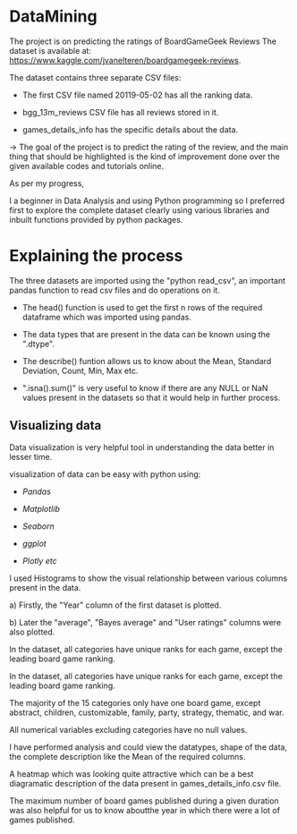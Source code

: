 # DataMining
The project is on predicting the ratings of BoardGameGeek Reviews
The dataset is available at: https://www.kaggle.com/jvanelteren/boardgamegeek-reviews.

The dataset contains three separate CSV files:

* The first CSV file named 20119-05-02 has all the ranking data.

* bgg_13m_reviews CSV file has all reviews stored in it.

* games_details_info has the specific details about the data. 

-> The goal of the project is to predict the rating of the review, and the main thing that should be highlighted is the kind of improvement done over the given available codes and tutorials online.

As per my progress, 

I a beginner in Data Analysis and using Python programming so I preferred first to explore the complete dataset clearly using various libraries and inbuilt functions provided by python packages.

# Explaining the process

 The three datasets are imported using the "python read_csv", an important pandas function to read csv files and do operations on it.

  * The head() function is used to get the first n rows of the required dataframe which was imported using pandas.

  * The data types that are present in the data can be known using the ".dtype".
  
  * The describe() funtion allows us to know about the Mean, Standard Deviation, Count, Min, Max etc.
  
  * ".isna().sum()" is very useful to know if there are any NULL or NaN values present in the datasets so that it would help in further process.

## Visualizing data

Data visualization is very helpful tool in understanding the data better in lesser time.

visualization of data can be easy with python using:

  * *Pandas* 
  
  * *Matplotlib*
  
  * *Seaborn*
  
  * *ggplot*
  
  * *Plotly etc*
  
I used Histograms to show the visual relationship between various columns present in the data.

 a) Firstly, the "Year" column of the first dataset is plotted.

 b) Later the "average", "Bayes average" and "User ratings" columns were also plotted.


In the dataset, all categories have unique ranks for each game, except the leading board game ranking.

In the dataset, all categories have unique ranks for each game, except the leading board game ranking.

The majority of the 15 categories only have one board game, except abstract, children, customizable, family, party, strategy, thematic, and war.

All numerical variables excluding categories have no null values.

I have performed analysis and could view the datatypes, shape of the data, the complete description like the Mean of the required columns.

A heatmap which was looking quite attractive which can be a best diagramatic description of the data present in games_details_info.csv file.

The maximum number of board games published during a given duration was also helpful for us to know aboutthe year in which there were a lot of games published.
